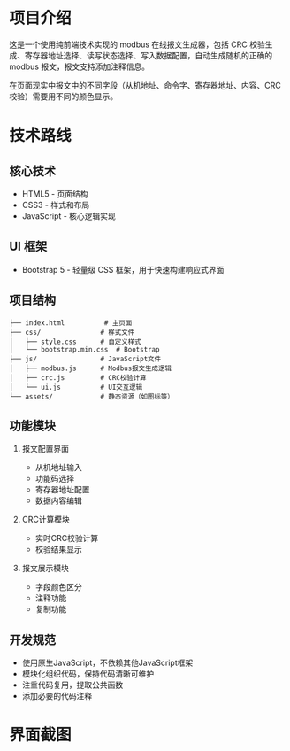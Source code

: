 # 项目介绍
这是一个使用纯前端技术实现的 modbus 在线报文生成器，包括 CRC 校验生成、寄存器地址选择、读写状态选择、写入数据配置，自动生成随机的正确的 modbus 报文，报文支持添加注释信息。

在页面现实中报文中的不同字段（从机地址、命令字、寄存器地址、内容、CRC校验）需要用不同的颜色显示。

# 技术路线

## 核心技术
- HTML5 - 页面结构
- CSS3 - 样式和布局
- JavaScript - 核心逻辑实现

## UI 框架
- Bootstrap 5 - 轻量级 CSS 框架，用于快速构建响应式界面

## 项目结构
```
├── index.html          # 主页面
├── css/               # 样式文件
│   ├── style.css      # 自定义样式
│   └── bootstrap.min.css  # Bootstrap
├── js/                # JavaScript文件
│   ├── modbus.js      # Modbus报文生成逻辑
│   ├── crc.js         # CRC校验计算
│   └── ui.js          # UI交互逻辑
└── assets/            # 静态资源（如图标等）
```

## 功能模块
1. 报文配置界面
   - 从机地址输入
   - 功能码选择
   - 寄存器地址配置
   - 数据内容编辑
   
2. CRC计算模块
   - 实时CRC校验计算
   - 校验结果显示

3. 报文展示模块
   - 字段颜色区分
   - 注释功能
   - 复制功能

## 开发规范
- 使用原生JavaScript，不依赖其他JavaScript框架
- 模块化组织代码，保持代码清晰可维护
- 注重代码复用，提取公共函数
- 添加必要的代码注释

# 界面截图
